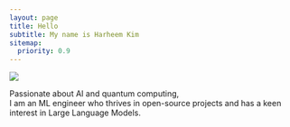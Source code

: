 ```yaml
---
layout: page
title: Hello
subtitle: My name is Harheem Kim
sitemap:
  priority: 0.9
---
```


<img src="{{ '/assets/img/pudhina.jpg' | prepend: site.baseurl }}" id="about-img">
<meta name="google-site-verification" content="y3JA1Sa5UQWsQxHUHQ3a1ig6seBDRsz1fG3H1V-_vnQ" />

<div id="describe-text">
	<p>Passionate about AI and quantum computing, <br> I am an ML engineer who thrives in open-source projects and has a keen interest in Large Language Models.</p>
</div>